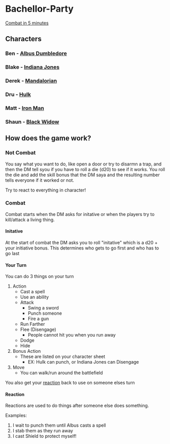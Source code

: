 # Bachellor-Party

[Combat in 5 minutes](https://www.youtube.com/watch?v=7tnrATiclg4)

## Characters
### Ben - [Albus Dumbledore](./AlbusDumbledore)
### Blake - [Indiana Jones](./IndianaJones)
### Derek - [Mandalorian](./Mandalorian)
### Dru - [Hulk](./Hulk)
### Matt - [Iron Man](./IronMan)
### Shaun - [Black Widow](./BlackWidow)

## How does the game work? 
### Not Combat
You say what you want to do, like open a door or try to disarmn a trap, and then the DM tell syou if you have to roll a die (d20) to see if it works. You roll the die and add the skill bonus that the DM saya and the resulting number tells everyone if it worked or not. 

Try to react to everything in character!
### Combat
Combat starts when the DM asks for initative or when the players try to kill/attack a living thing.
#### Initative
At the start of combat the DM asks you to roll "initative" which is a d20 + your initiative bonus. This determines who gets to go first and who has to go last
#### Your Turn
You can do 3 things on your turn
1) Action
    - Cast a spell
    - Use an ability
    - Attack
        - Swing a sword
        - Punch someone
        - Fire a gun
    - Run Farther
    - Flee (Disengage)
        - People cannot hit you when you run away
    - Dodge
    - Hide
2) Bonus Action
    - These are listed on your character sheet
        - EX: Hulk can punch, or Indiana Jones can Disengage
4) Move
    - You can walk/run around the battlefield 

You also get your [reaction](#reaction) back to use on someone elses turn

#### Reaction
Reactions are used to do things after someone else does something.

Examples:
1) I wait to punch them until Albus casts a spell
2) I stab them as they run away
3) I cast Shield to protect myself!
